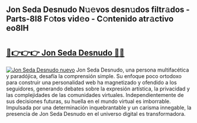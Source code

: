 ## Jon Seda Desnudo N𝚞𝚎vos desn𝚞dos filtr𝚊dos - Parts-8I8 F𝚘tos vid𝚎o - C𝚘ntenido atr𝚊ctivo eo8IH

# <h2><a href="http://mb9lmer.tromn.icu/?c=Jon+Seda+Desnudo">🔗👉👉👉 Jon Seda Desnudo 🔗🔗</a></h2>

[![Jon Seda Desnudo nuevo](https://i.imgur.com/pEAQMta.gif)](http://mb9lmer.tromn.icu/?c=Jon+Seda+Desnudo)
Jon Seda Desnudo, una persona multifacética y paradójica, desafía la comprensión simple. Su enfoque poco ortodoxo para construir una personalidad web ha magnetizado y ofendido a los seguidores, generando debates sobre la expresión artística, la privacidad y las complejidades de las comunidades virtuales. Independientemente de sus decisiones futuras, su huella en el mundo virtual es imborrable. Impulsada por una determinación inquebrantable y un carisma innegable, la presencia de Jon Seda Desnudo en el universo digital es transformadora.
